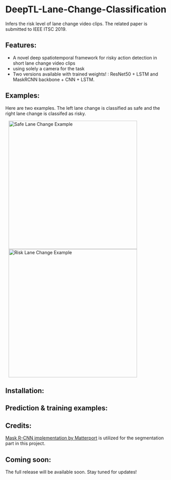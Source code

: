 # DeepTL-Lane-Change-Classification
Infers the risk level of lane change video clips. The related paper is submitted to IEEE ITSC 2019. 


## Features: 
* A novel deep spatiotemporal framework for risky action detection in short lane change video clips
* using solely a camera for the task
* Two versions available with trained weights! : ResNet50 + LSTM and MaskRCNN backbone + CNN + LSTM.


## Examples:

Here are two examples. The left lane change is classified as safe and the right lane change is classifed as risky.


<img src="example_gifs/260.gif" title="Safe Lane Change Example" width="400" hspace="10"> <img src="example_gifs/697.gif" title="Risk Lane Change Example" width="400" hspace="10"> 

## Installation:


## Prediction & training examples:


## Credits:

[Mask R-CNN implementation by Matterport](https://github.com/matterport/Mask_RCNN) is utilized for the segmentation part in this project.

## Coming soon:

The full release will be available soon. Stay tuned for updates!
